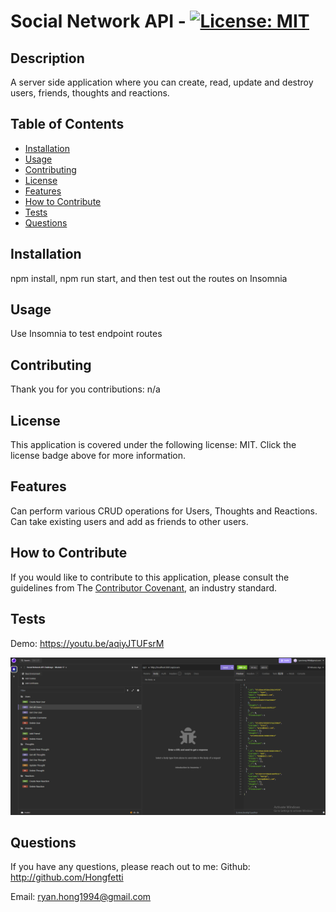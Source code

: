 # Social Network API - [![License: MIT](https://img.shields.io/badge/License-MIT-yellow.svg)](https://opensource.org/license/MIT)
## Description

A server side application where you can create, read, update and destroy users, friends, thoughts and reactions.

## Table of Contents 

- [Installation](#installation)
- [Usage](#usage)
- [Contributing](#contributing)
- [License](#license)
- [Features](#features)
- [How to Contribute](#how-to-contribute)
- [Tests](#tests)
- [Questions](#questions)

## Installation

npm install, npm run start, and then test out the routes on Insomnia

## Usage

Use Insomnia to test endpoint routes

## Contributing

Thank you for you contributions:
n/a

## License

This application is covered under the following license: MIT.
Click the license badge above for more information.

## Features

Can perform various CRUD operations for Users, Thoughts and Reactions. Can take existing users and add as friends to other users.

## How to Contribute

If you would like to contribute to this application, please consult the guidelines from The [Contributor Covenant](https://www.contributor-covenant.org/), an industry standard.

## Tests

Demo:
https://youtu.be/aqiyJTUFsrM

![Alt text](./src/assets/images/Insomnia-SS-SocialNetworkAPI.PNG)

## Questions

If you have any questions, please reach out to me:
Github: http://github.com/Hongfetti

Email: ryan.hong1994@gmail.com